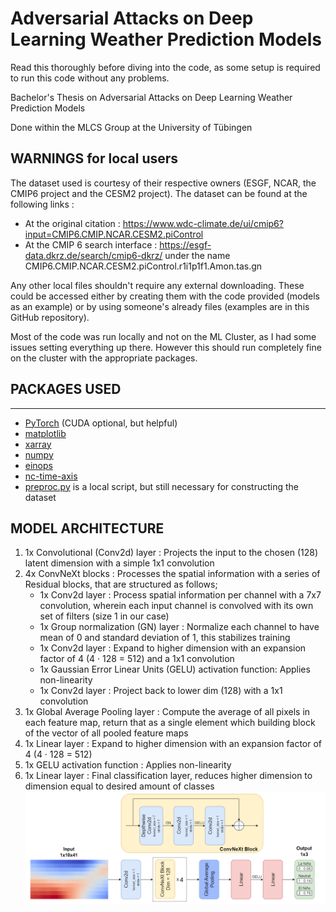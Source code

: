 # **Adversarial Attacks on Deep Learning Weather Prediction Models**

Read this thoroughly before diving into the code, as some setup is required to run this code without any problems.

Bachelor's Thesis on Adversarial Attacks on Deep Learning Weather Prediction Models

Done within the MLCS Group at the University of Tübingen


## **WARNINGS for local users**
The dataset used is courtesy of their respective owners (ESGF, NCAR, the CMIP6 project and the CESM2 project).
The dataset can be found at the following links :
- At the original citation : https://www.wdc-climate.de/ui/cmip6?input=CMIP6.CMIP.NCAR.CESM2.piControl
- At the CMIP 6 search interface : https://esgf-data.dkrz.de/search/cmip6-dkrz/ under the name CMIP6.CMIP.NCAR.CESM2.piControl.r1i1p1f1.Amon.tas.gn

Any other local files shouldn't require any external downloading. These could be accessed either by creating them with the code provided (models as an example) or by using someone's already files (examples are in this GitHub repository).

Most of the code was run locally and not on the ML Cluster, as I had some issues setting everything up there.
However this should run completely fine on the cluster with the appropriate packages.


## **PACKAGES USED**
------------------------
- [PyTorch](https://pytorch.org/get-started/locally/) (CUDA optional, but helpful)
- [matplotlib](https://matplotlib.org/stable/users/getting_started/)
- [xarray](https://docs.xarray.dev/en/stable/getting-started-guide/installing.html)
- [numpy](https://numpy.org/install/)
- [einops](https://einops.rocks/#Installation)
- [nc-time-axis](https://github.com/SciTools/nc-time-axis)
- [preproc.py](../main/preproc.py) is a local script, but still necessary for constructing the dataset


## MODEL ARCHITECTURE
1. 1x Convolutional (Conv2d) layer : Projects the input to the chosen (128) latent dimension with a simple 1x1 convolution
2. 4x ConvNeXt blocks : Processes the spatial information with a series of Residual blocks, that are structured as follows;
   - 1x Conv2d layer : Process spatial information per channel with a 7x7 convolution, wherein each input channel is convolved with its own set of filters (size 1 in our case)
   - 1x Group normalization (GN) layer : Normalize each channel to have mean of 0 and standard deviation of 1, this stabilizes training
   - 1x Conv2d layer : Expand to higher dimension with an expansion factor of 4 (4 · 128 = 512) and a 1x1 convolution
   - 1x Gaussian Error Linear Units (GELU) activation function: Applies non-linearity
   - 1x Conv2d layer : Project back to lower dim (128) with a 1x1 convolution
3. 1x Global Average Pooling layer : Compute the average of all pixels in each feature map, return that as a single element which building block of the vector of all pooled feature maps
4. 1x Linear layer : Expand to higher dimension with an expansion factor of 4 (4 · 128 = 512)
5. 1x GELU activation function : Applies non-linearity
6. 1x Linear layer : Final classification layer, reduces higher dimension to dimension equal to desired amount of classes
![alt text](https://github.com/MTRucker/AdversaryDLWPModels/blob/main/Model_Architecture.png)

